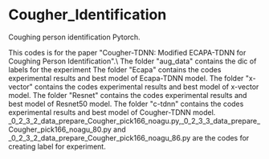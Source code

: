 # Cougher_Identification
 Coughing person identification Pytorch. 
 
This codes is for the paper "Cougher-TDNN: Modified ECAPA-TDNN for Coughing Person Identification".\\
The folder "aug_data" contains the dic of labels for the experiment
The folder "Ecapa" contains the codes experimental results and best model of Ecapa-TDNN model.
The folder "x-vector" contains the codes experimental results and best model of x-vector model.
The folder "Resnet" contains the codes experimental results and best model of Resnet50 model.
The folder "c-tdnn" contains the codes experimental results and best model of Cougher-TDNN model.
_0_2_3_2_data_prepare_Cougher_pick166_noagu.py,_0_2_3_3_data_prepare_Cougher_pick166_noagu_80.py and _0_2_3_2_data_prepare_Cougher_pick166_noagu_86.py are the codes for creating label for experiment.
